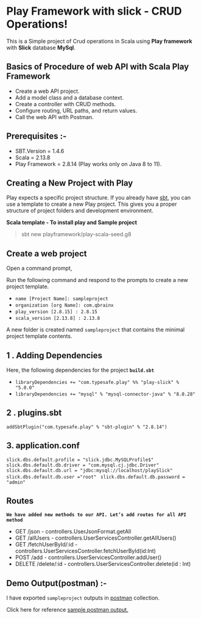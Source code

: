 # Play Framework with slick -  CRUD Operations!

This is a Simple project of Crud operations in Scala using **Play framework** with **Slick** database **MySql**.

## Basics of  Procedure of web API with Scala Play Framework

-   Create a web API project.
-   Add a model class and a database context.
-   Create a controller with CRUD methods.
-   Configure routing, URL paths, and return values.
-   Call the web API with Postman.

## Prerequisites :-

* SBT.Version = 1.4.6
* Scala = 2.13.8
* Play Framework = 2.8.14 (Play works only on Java 8 to 11).

## Creating a New Project with Play

Play expects a specific project structure. If you already have [sbt](https://www.scala-sbt.org/1.x/docs/Setup.html), you can use a template to create a new Play project. This gives you a proper structure of project folders and development environment.

**Scala template - To install play and Sample project**
>  sbt new playframework/play-scala-seed.g8

## Create a web project

Open a command prompt,

Run the following command and respond to the prompts to create a new project template.

 - `name [Project Name]: sampleproject`
 - `organization [org Name]: com.qbrainx`
 - `play_version [2.8.15] : 2.8.15`
 - `scala_version [2.13.8] : 2.13.8`

A new folder is created named `sampleproject` that contains the minimal project template contents.

## 1 . Adding Dependencies

Here, the following dependencies for the project **`build.sbt`**

- `libraryDependencies += "com.typesafe.play" %% "play-slick" % "5.0.0"`
- `libraryDependencies += "mysql" % "mysql-connector-java" % "8.0.28"`

## 2 . plugins.sbt

`addSbtPlugin("com.typesafe.play" % "sbt-plugin" % "2.8.14")`

## 3. application.conf

`slick.dbs.default.profile = "slick.jdbc.MySQLProfile$"`  
`slick.dbs.default.db.driver = "com.mysql.cj.jdbc.Driver"`  
`slick.dbs.default.db.url = "jdbc:mysql://localhost/playSlick"`
`slick.dbs.default.db.user ="root" `
`slick.dbs.default.db.password = "admin"`

## Routes

**`We have added new methods to our API. Let’s add routes for all API method`**
- GET /json  -  controllers.UserJsonFormat.getAll
- GET /allUsers   -  controllers.UserServicesController.getAllUsers()
- GET /fetchUserById/:id - controllers.UserServicesController.fetchUserById(id:Int)
- POST /add   - controllers.UserServicesController.addUser()
- DELETE /delete/:id  -  controllers.UserServicesController.delete(id :
  Int)

## Demo Output(postman) :-

I have exported `sampleproject` outputs in [postman](https://www.postman.com/) collection.

Click here for reference [sample postman output.](postman/PlaySlick%20copy.postman_collection.json)
